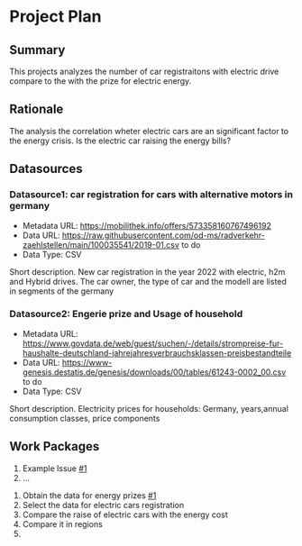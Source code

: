 # Project Plan

## Summary

<!-- Describe your data science project in max. 5 sentences. -->
This projects analyzes the number of car registraitons with electric drive compare to the 
with the prize for electric energy.

## Rationale

<!-- Outline the impact of the analysis, e.g. which pains it solves. -->
The analysis the correlation wheter electric cars are an significant factor to the energy crisis. 
Is the electric car raising the energy bills?
## Datasources

<!-- Describe each datasources you plan to use in a section. Use the prefic "DatasourceX" where X is the id of the datasource. -->

### Datasource1: car registration for cars with alternative motors in germany
* Metadata URL: https://mobilithek.info/offers/573358160767496192
* Data URL: https://raw.githubusercontent.com/od-ms/radverkehr-zaehlstellen/main/100035541/2019-01.csv to do
* Data Type: CSV

Short description.
New car registration in the year 2022 with electric, h2m and Hybrid drives. 
The car owner, the type of car and the modell are listed in segments of the germany 


### Datasource2: Engerie prize and Usage of household
* Metadata URL: https://www.govdata.de/web/guest/suchen/-/details/strompreise-fur-haushalte-deutschland-jahrejahresverbrauchsklassen-preisbestandteile
* Data URL:  https://www-genesis.destatis.de/genesis/downloads/00/tables/61243-0002_00.csv to do
* Data Type: CSV

Short description.
Electricity prices for households: Germany, years,annual consumption classes, price components


## Work Packages
<!-- List of work packages ordered sequentially, each pointing to an issue with more details. -->

1. Example Issue [#1][i1]
2. ...

[i1]: https://github.com/jvalue/2023-amse-template/issues/1

1. Obtain the data for energy prizes  [#1][i1]
2. Select the data for electric cars registration
3. Compare the raise of electric cars with the energy cost 
4. Compare it in regions
5. 

[i1]: https://github.com/jvalue/2023-amse-template/issues/1
